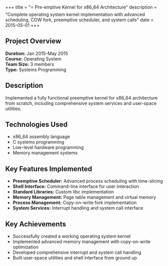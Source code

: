 +++
title = "⭐ Pre-emptive Kernel for x86_64 Architecture"
description = "Complete operating system kernel implementation with advanced scheduling, COW fork, preemptive scheduler, and system calls"
date = 2015-05-01
+++

## Project Overview

**Duration:** Jan 2015–May 2015  
**Course:** Operating System  
**Team Size:** 3 members  
**Type:** Systems Programming

## Description

Implemented a fully functional preemptive kernel for x86_64 architecture from scratch, including comprehensive system services and user-space utilities.

## Technologies Used

- x86_64 assembly language
- C systems programming
- Low-level hardware programming
- Memory management systems

## Key Features Implemented

- **Preemptive Scheduler:** Advanced process scheduling with time-slicing
- **Shell Interface:** Command-line interface for user interaction
- **Standard Libraries:** Custom libc implementation
- **Memory Management:** Page table management and virtual memory
- **Process Management:** Copy-on-write fork implementation
- **System Services:** Interrupt handling and system call interface

## Key Achievements

- Successfully created a working operating system kernel
- Implemented advanced memory management with copy-on-write optimization
- Developed comprehensive interrupt and system call handling
- Built user-space utilities and shell interface from ground up